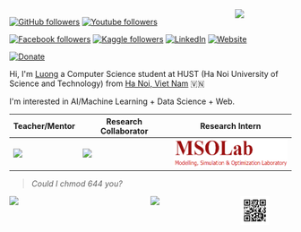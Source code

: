 <!---
<a href="http://greyhub.github.io/"><img src="..." width="900"></a>
-->

<img align='right' src='https://media3.giphy.com/media/du3J3cXyzhj75IOgvA/giphy.gif?cid=ecf05e479uyhcidh0ezeu83zrfdxko34orwgyie2yvt8ppxc&rid=giphy.gif' width='20%'>

[![GitHub followers](https://img.shields.io/github/followers/greyhub?label=Follow&style=social)](https://github.com/greyhub) 
[![Youtube followers](https://img.shields.io/youtube/channel/views/UCqGLrmJUDAbTUgst6ABtv-A)](https://www.youtube.com/channel/UCqGLrmJUDAbTUgst6ABtv-A?view_as=subscriber)

[![Facebook followers](https://img.shields.io/badge/Facebook-99-blue)](https://www.facebook.com/luongnv.grey/) 
[![Kaggle followers](https://img.shields.io/badge/Kaggle-1%25-blue)](https://www.kaggle.com/greyng) 
[![LinkedIn](https://img.shields.io/badge/LinkedIn-open-blue)](https://www.linkedin.com/in/greyng/)
[![Website](https://img.shields.io/badge/Website-fun-lightgrey)](https://www.greyng.com/)

[![Donate](https://img.shields.io/badge/Donate-Techcombank-pink)](19033998122011)


Hi, I'm [Luong](http://greyhub.github.io/) a Computer Science student at HUST (Ha Noi University of Science and Technology) from 
[Ha Noi, Viet Nam](https://www.google.com/maps/place/Tr%C6%B0%E1%BB%9Dng+%C4%90%E1%BA%A1i+h%E1%BB%8Dc+B%C3%A1ch+khoa+H%C3%A0+N%E1%BB%99i/@21.005603,105.8412638,17z/data=!3m1!4b1!4m5!3m4!1s0x3135ac76ccab6dd7:0x55e92a5b07a97d03!8m2!3d21.005603!4d105.8434525) :vietnam:


I'm interested in AI/Machine Learning + Data Science + Web.



|Teacher/Mentor|Research Collaborator|Research Intern|
|---------|---------|------|
|<a href="https://mindx.edu.vn/"><img src="https://mindx.edu.vn/logo.svg" height="50px"></a>|<a href="https://vinbigdata.com/"><img src="https://blog.vinbigdata.org/wp-content/uploads/2020/05/Asset-1-Copy-1.png" height="50px"></a>|<a href="http://mso.soict.hust.edu.vn/"><img src="https://github.com/greyhub/greyhub/blob/main/assets/mso.png" height="50px"></a>|

> *Could I chmod 644 you?*

<img align='left' src='https://github-readme-stats.vercel.app/api?username=greyhub&show_icons=true&title_color=056c99&icon_color=056c99&text_color=3d3d3d&bg_color=ebebeb&count_private=false' width='50%'>

<img align='left' src='https://github-readme-stats.vercel.app/api/top-langs/?username=greyhub&langs_count=10&theme=tokyonight&layout=compact' width='32%'>

<img src='https://raw.githubusercontent.com/greyhub/greyhub/main/assets/web.png' width='10%'>
